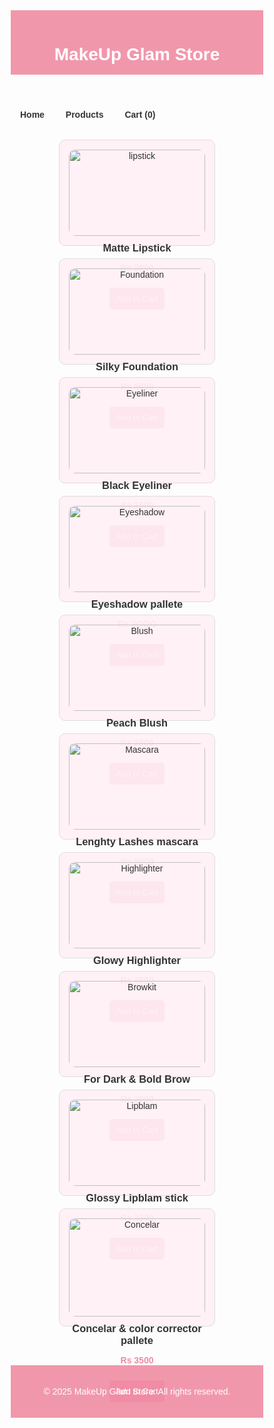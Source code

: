 <!DOCTYPE html>
<html lang="en">
<head>
  <meta charset="UTF-8" />
  <meta name="viewport" content="width=device-width, initial-scale=1.0" />
  <title>MakeUp Store</title>
  <link rel="stylesheet" href="https://cdnjs.cloudflare.com/ajax/libs/font-awesome/6.0.0/css/all.min.css">
  <script src="https://code.jquery.com/jquery-3.6.0.min.js"></script>
  <style>
    * { box-sizing: border-box; margin: 0; padding: 0; font-family: Arial, sans-serif; }
    body {
      background: url('https://images.unsplash.com/photo-1522337660859-02fbefca4702') no-repeat center center fixed;
      background-size: cover;
      color: #333;
    }
    header { background: rgba(240, 140, 164, 0.9); padding: 1rem; text-align: center; }
    header h1 { color: white; }

    nav { display: flex; justify-content: center; background: rgba(255, 214, 224, 0.9); padding: 10px; }
    nav a { margin: 0 15px; text-decoration: none; color: #333; font-weight: bold; }

    .products { display: flex; flex-wrap: wrap; justify-content: center; padding: 2rem; gap: 20px; }
    .product { border: 1px solid #ddd; padding: 15px; border-radius: 10px; width: 250px; text-align: center; background: rgba(255, 240, 246, 0.9); }
    .product img { width: 100%; height: auto; border-radius: 10px; }
    .product h3 { margin: 10px 0; }
    .product p { color: #f08ca4; font-weight: bold; }
    .product button { margin-top: 10px; padding: 10px; background: #f08ca4; border: none; color: white; cursor: pointer; border-radius: 5px; }

    .cart { position: fixed; right: 10px; top: 100px; background: white; border: 1px solid #ccc; padding: 10px; width: 300px; max-height: 400px; overflow-y: auto; border-radius: 10px; display: none; }
    .cart h2 { font-size: 18px; margin-bottom: 10px; }
    .cart-item { margin-bottom: 10px; }
    .checkout-btn { margin-top: 10px; padding: 10px; background: #28a745; color: white; border: none; cursor: pointer; border-radius: 5px; width: 100%; }

    .shipping-form {
      margin-top: 10px;
      display: none;
    }
    .shipping-form input, .shipping-form textarea {
      width: 100%;
      margin-bottom: 10px;
      padding: 8px;
      border: 1px solid #ccc;
      border-radius: 5px;
    }

    footer { text-align: center; padding: 20px; background: rgba(240, 140, 164, 0.9); color: white; margin-top: 30px; }
    @media (max-width: 600px) {
      .products { flex-direction: column; align-items: center; }
    }
  </style>
</head>
<body>
  <header>
    <h1>MakeUp Glam Store</h1>
  </header>
  <nav>
    <a href="#">Home</a>
    <a href="#products">Products</a>
    <a href="#cart" id="view-cart">Cart (<span id="cart-count">0</span>)</a>
  </nav>

  <section class="products" id="products">
    <div class="product">
      <img src="C:\Users\DELL\OneDrive\Desktop\Web\make-up images\lipstick.jpeg-2.jpg" alt="lipstick">
      <h3>Matte Lipstick</h3>
      <p>Rs 2800</p>
      <button class="add-to-cart" data-name="Matte Lipstick" data-price="2800">Add to Cart</button>
    </div>
    <div class="product">
      <img src="C:\Users\DELL\OneDrive\Desktop\Web\make-up images\Foundation.jpg" alt="Foundation">
      <h3>Silky Foundation</h3>
      <p> Rs 5000</p>
      <button class="add-to-cart" data-name="Silky Foundation" data-price="5000">Add to Cart</button>
    </div>
    <div class="product">
      <img src="C:\Users\DELL\OneDrive\Desktop\Web\make-up images\eyeliner.jpg" alt="Eyeliner">
      <h3>Black Eyeliner</h3>
      <p>Rs 1500</p>
      <button class="add-to-cart" data-name="Black Eyeliner" data-price="1500">Add to Cart</button>
    </div>
    <div class="product">
      <img src="C:\Users\DELL\OneDrive\Desktop\Web\make-up images\eyeshadow.jpg" alt="Eyeshadow">
      <h3>Eyeshadow pallete</h3>
      <p>Rs 3OOO</p>
      <button class="add-to-cart" data-name="Black Eyeliner" data-price="3000">Add to Cart</button>
    </div>
     <div class="product">
      <img src="C:\Users\DELL\OneDrive\Desktop\Web\make-up images\blush.jpg" alt="Blush">
      <h3>Peach Blush</h3>
      <p>Rs 2500</p>
      <button class="add-to-cart" data-name="Peach Blush" data-price="2500">Add to Cart</button>
    </div>
     <div class="product">
      <img src="C:\Users\DELL\OneDrive\Desktop\Web\make-up images\mascara.jpg" alt="Mascara">
      <h3>Lenghty Lashes mascara</h3>
      <p>Rs 2000</p>
      <button class="add-to-cart" data-name="Lenghty lashes mascara" data-price="2000">Add to Cart</button>
    </div>
    <div class="product">
      <img src="C:\Users\DELL\OneDrive\Desktop\Web\make-up images\highlighter.jpg" alt="Highlighter">
      <h3>Glowy Highlighter</h3>
      <p>Rs 4500</p>
      <button class="add-to-cart" data-name="Glowy Highlighter" data-price="2000">Add to Cart</button>
    </div>
    <div class="product">
      <img src="C:\Users\DELL\OneDrive\Desktop\Web\make-up images\brow.jpg" alt="Browkit">
      <h3>For Dark & Bold Brow</h3>
      <p>Rs 2000</p>
      <button class="add-to-cart" data-name="Dark & Brow" data-price="2000">Add to Cart</button>
    </div>
    <div class="product">
      <img src="C:\Users\DELL\OneDrive\Desktop\Web\make-up images\lip blam.jpg" alt="Lipblam">
      <h3>Glossy Lipblam stick</h3>
      <p>Rs 3200</p>
      <button class="add-to-cart" data-name="Glossy Lipblam stick" data-price="2000">Add to Cart</button>
    </div>
    <div class="product">
      <img src="C:\Users\DELL\OneDrive\Desktop\Web\make-up images\concelar.webp" alt="Concelar">
      <h3>Concelar & color corrector pallete</h3>
      <p>Rs 3500</p>
      <button class="add-to-cart" data-name="Concelar & color corrector pallete" data-price="3500">Add to Cart</button>
    </div>
  </section>

  <div class="cart" id="cart-box">
    <h2>Your Cart</h2>
    <div id="cart-items"></div>
    <button class="checkout-btn" id="checkout">Proceed to Payment</button>
    <form class="shipping-form" id="shipping-form">
      <h3>Shipping Details</h3>
      <input type="text" id="fullname" placeholder="Full Name" required>
      <input type="text" id="address" placeholder="Shipping Address" required>
      <input type="text" id="city" placeholder="City" required>
      <input type="text" id="zipcode" placeholder="Zip Code" required>
      <input type="text" id="country" placeholder="Country" required>
      <textarea id="note" placeholder="Additional Notes (Optional)"></textarea>
      <button type="submit" class="checkout-btn" style="background:#007bff">Pay Now</button>
    </form>
  </div>
  <footer>
    <p>&copy; 2025 MakeUp Glam Store. All rights reserved.</p>
  </footer>

  <script>
    let cart = [];

    function updateCartDisplay() {
      const cartItems = $("#cart-items");
      cartItems.html("");
      cart.forEach((item, index) => {
        cartItems.append(`<div class="cart-item">${item.name} - Rs${item.price}</div>`);
      });
      $("#cart-count").text(cart.length);
    }

    $(".add-to-cart").click(function () {
      const name = $(this).data("name");
      const price = $(this).data("price");
      cart.push({ name, price });
      updateCartDisplay();
      alert(name + " added to cart.");
    });

    $("#view-cart").click(function (e) {
      e.preventDefault();
      $("#cart-box").toggle();
    });

    $("#checkout").click(function () {
      if (cart.length === 0) {
        alert("Your cart is empty!");
        return;
      }
      $("#shipping-form").slideDown();
    });

    $("#shipping-form").submit(function (e) {
      e.preventDefault();
      const name = $("#fullname").val();
      const total = cart.reduce((sum, item) => sum + parseFloat(item.price), 0);
      alert(`Thank you, ${name}! Your order of $${total.toFixed(2)} has been placed.\nShipping soon.`);
      cart = [];
      updateCartDisplay();
      $("#shipping-form").slideUp();
      $("#cart-box").hide();
    });
  </script>
</body>
</html>
